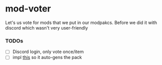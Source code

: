 # mod-voter
Let's us vote for mods that we put in our modpakcs. Before we did it with discord which wasn't very user-friendly

### TODOs
- [ ] Discord login, only vote once/item
- [ ] impl [this](https://github.com/gorilla-devs/libium) so it auto-gens the pack
